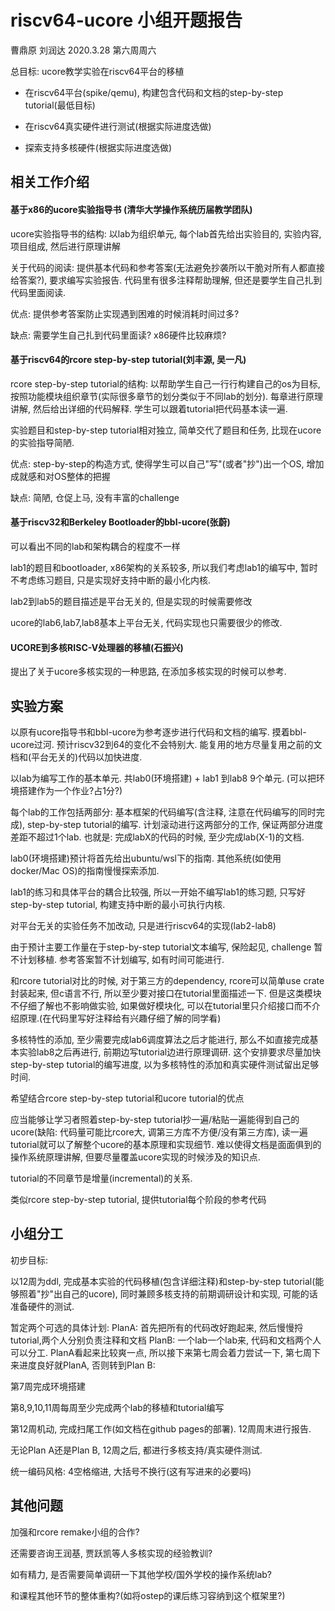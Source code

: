 # riscv64-ucore 小组开题报告

曹鼎原 刘润达 2020.3.28 第六周周六

总目标: ucore教学实验在riscv64平台的移植 

- 在riscv64平台(spike/qemu), 构建包含代码和文档的step-by-step tutorial(最低目标)

- 在riscv64真实硬件进行测试(根据实际进度选做)

- 探索支持多核硬件(根据实际进度选做)

## **相关工作介绍**

#### 基于x86的ucore实验指导书 (清华大学操作系统历届教学团队)

ucore实验指导书的结构: 以lab为组织单元, 每个lab首先给出实验目的, 实验内容, 项目组成, 然后进行原理讲解

关于代码的阅读: 提供基本代码和参考答案(无法避免抄袭所以干脆对所有人都直接给答案?), 要求编写实验报告. 代码里有很多注释帮助理解, 但还是要学生自己扎到代码里面阅读.

优点: 提供参考答案防止实现遇到困难的时候消耗时间过多? 

缺点: 需要学生自己扎到代码里面读? x86硬件比较麻烦?

#### 基于riscv64的rcore step-by-step tutorial(刘丰源, 吴一凡)

rcore step-by-step tutorial的结构: 以帮助学生自己一行行构建自己的os为目标, 按照功能模块组织章节(实际很多章节的划分类似于不同lab的划分). 每章进行原理讲解, 然后给出详细的代码解释. 学生可以跟着tutorial把代码基本读一遍.

实验题目和step-by-step tutorial相对独立, 简单交代了题目和任务, 比现在ucore的实验指导简陋.

优点: step-by-step的构造方式, 使得学生可以自己"写"(或者"抄")出一个OS, 增加成就感和对OS整体的把握

缺点: 简陋, 仓促上马, 没有丰富的challenge

#### 基于riscv32和Berkeley Bootloader的bbl-ucore(张蔚)

可以看出不同的lab和架构耦合的程度不一样

lab1的题目和bootloader, x86架构的关系较多, 所以我们考虑lab1的编写中, 暂时不考虑练习题目, 只是实现好支持中断的最小化内核. 

lab2到lab5的题目描述是平台无关的, 但是实现的时候需要修改

ucore的lab6,lab7,lab8基本上平台无关, 代码实现也只需要很少的修改. 

#### UCORE到多核RISC-V处理器的移植(石振兴)

提出了关于ucore多核实现的一种思路, 在添加多核实现的时候可以参考.

## 实验方案

以原有ucore指导书和bbl-ucore为参考逐步进行代码和文档的编写. 摸着bbl-ucore过河. 预计riscv32到64的变化不会特别大. 能复用的地方尽量复用之前的文档和(平台无关的)代码以加快进度.

以lab为编写工作的基本单元. 共lab0(环境搭建) + lab1 到lab8 9个单元. (可以把环境搭建作为一个作业?占1分?)

每个lab的工作包括两部分: 基本框架的代码编写(含注释, 注意在代码编写的同时完成), step-by-step tutorial的编写. 计划滚动进行这两部分的工作, 保证两部分进度差距不超过1个lab. 也就是: 完成labX的代码的时候, 至少完成lab(X-1)的文档.

lab0(环境搭建)预计将首先给出ubuntu/wsl下的指南. 其他系统(如使用docker/Mac OS)的指南慢慢探索添加.

lab1的练习和具体平台的耦合比较强, 所以一开始不编写lab1的练习题, 只写好step-by-step tutorial, 构建支持中断的最小可执行内核. 

对平台无关的实验任务不加改动, 只是进行riscv64的实现(lab2-lab8) 

由于预计主要工作量在于step-by-step tutorial文本编写, 保险起见, challenge 暂不计划移植. 参考答案暂不计划编写, 如有时间可能进行. 

和rcore tutorial对比的时候, 对于第三方的dependency, rcore可以简单use crate封装起来, 但c语言不行, 所以至少要对接口在tutorial里面描述一下. 但是这类模块不仔细了解也不影响做实验, 如果做好模块化, 可以在tutorial里只介绍接口而不介绍原理.(在代码里写好注释给有兴趣仔细了解的同学看)

多核特性的添加, 至少需要完成lab6调度算法之后才能进行, 那么不如直接完成基本实验lab8之后再进行, 前期边写tutorial边进行原理调研. 这个安排要求尽量加快step-by-step tutorial的编写进度, 以为多核特性的添加和真实硬件测试留出足够时间.



希望结合rcore step-by-step tutorial和ucore tutorial的优点

应当能够让学习者照着step-by-step tutorial抄一遍/粘贴一遍能得到自己的ucore(缺陷: 代码量可能比rcore大, 调第三方库不方便/没有第三方库), 读一遍tutorial就可以了解整个ucore的基本原理和实现细节. 难以使得文档是面面俱到的操作系统原理讲解, 但要尽量覆盖ucore实现的时候涉及的知识点.

tutorial的不同章节是增量(incremental)的关系.

类似rcore step-by-step tutorial, 提供tutorial每个阶段的参考代码

## 小组分工

初步目标: 

以12周为ddl, 完成基本实验的代码移植(包含详细注释)和step-by-step tutorial(能够照着"抄"出自己的ucore), 同时兼顾多核支持的前期调研设计和实现, 可能的话准备硬件的测试.

暂定两个可选的具体计划: PlanA: 首先把所有的代码改好跑起来, 然后慢慢捋tutorial,两个人分别负责注释和文档 PlanB: 一个lab一个lab来, 代码和文档两个人可以分工. PlanA看起来比较爽一点, 所以接下来第七周会着力尝试一下, 第七周下来进度良好就PlanA, 否则转到Plan B:

第7周完成环境搭建

第8,9,10,11周每周至少完成两个lab的移植和tutorial编写

第12周机动, 完成扫尾工作(如文档在github pages的部署). 12周周末进行报告.

无论Plan A还是Plan B, 12周之后, 都进行多核支持/真实硬件测试.

统一编码风格: 4空格缩进, 大括号不换行(这有写进来的必要吗)

## 其他问题

加强和rcore remake小组的合作?

还需要咨询王润基, 贾跃凯等人多核实现的经验教训?

如有精力, 是否需要简单调研一下其他学校/国外学校的操作系统lab?

和课程其他环节的整体重构?(如将ostep的课后练习容纳到这个框架里?)